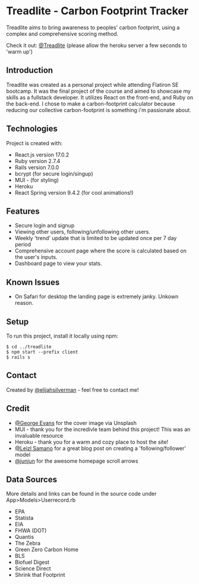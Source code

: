 # Treadlite - Carbon Footprint Tracker

Treadlite aims to bring awareness to peoples' carbon footprint, using a complex and comprehensive scoring method.

Check it out: [@Treadlite](https://treadlite.herokuapp.com/)
(please allow the heroku server a few seconds to 'warm up')

## Introduction

Treadlite was created as a personal project while attending Flatiron SE bootcamp. It was the final project of the course and aimed to showcase my skills as a fullstack developer. It utilizes React on the front-end, and Ruby on the back-end. I chose to make a carbon-footprint calculator because reducing our collective carbon-footprint is something i'm passionate about.

## Technologies

Project is created with:

- React.js version 17.0.2
- Ruby version 2.7.4
- Rails version 7.0.0
- bcrypt (for secure login/singup)
- MUI - (for styling)
- Heroku
- React Spring version 9.4.2 (for cool animations!)

## Features

- Secure login and signup
- Viewing other users, following/unfollowing other users.
- Weekly 'trend' update that is limited to be updated once per 7 day period
- Comprehensive account page where the score is calculated based on the user's inputs.
- Dashboard page to view your stats.

## Known Issues

- On Safari for desktop the landing page is extremely janky. Unkown reason.

## Setup

To run this project, install it locally using npm:

```
$ cd ../treadlite
$ npm start --prefix client
$ rails s

```

## Contact

Created by [@elijahsilverman](https://elijahsilverman.com) - feel free to contact me!

## Credit

- [@George Evans](https://unsplash.com/@george_evans) for the cover image via Unsplash
- MUI - thank you for the incredivle team behind this project! This was an invaluable resource
- Heroku - thank you for a warm and cozy place to host the site!
- [@Leizl Samano](https://betterprogramming.pub/how-to-create-a-follow-feature-in-rails-by-aliasing-associations-30d63edee284) for a great blog post on creating a 'following/follower' model
- [@junjun](https://codepen.io/postor/pen/mskxI) for the awesome homepage scroll arrows

## Data Sources

More details and links can be found in the source code under App>Models>Userrecord.rb

- EPA
- Statista
- EIA
- FHWA (DOT)
- Quantis
- The Zebra
- Green Zero Carbon Home
- BLS
- Biofuel Digest
- Science Direct
- Shrink that Footprint
